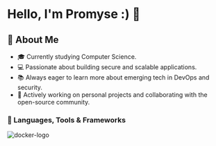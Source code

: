 # Hello, I'm Promyse :) 👋



## 🌟 About Me

- 🎓 Currently studying Computer Science.
- 💻 Passionate about building secure and scalable applications.
- 📚 Always eager to learn more about emerging tech in DevOps and security.
- 🌱 Actively working on personal projects and collaborating with the open-source community.

### 🔧 Languages, Tools & Frameworks
![docker-logo](https://github.com/user-attachments/assets/654035c3-3463-4e4f-8dfe-fda5d548122c)



